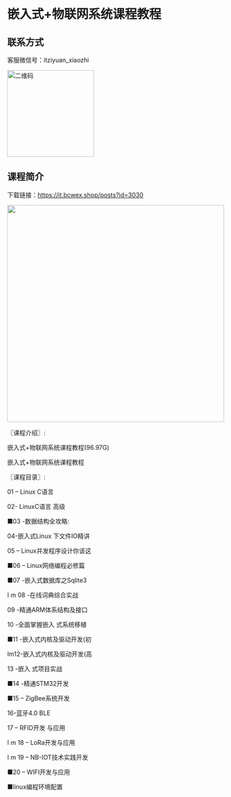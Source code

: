 # 嵌入式+物联网系统课程教程

## 联系方式

客服微信号：itziyuan_xiaozhi

<img src="https://ziyuanyun.oss-cn-guangzhou.aliyuncs.com/common/20240614073449/666b82192834a.jpg" width="200" height="200" alt="二维码">

## 课程简介

下载链接：https://it.bcwex.shop/posts?id=3030

<img src="https://ziyuanyun.oss-cn-guangzhou.aliyuncs.com/yun/20240515184923/664493330f575.jpg" width="500" alt="">

  〖课程介绍〗:

 嵌入式+物联网系统课程教程(96.97G)

 嵌入式+物联网系统课程教程



 〖课程目录〗:

 01 &#8211; Linux C语言

 02- LinuxC语言 高级

 ■03 -数据结构全攻略:

 04-嵌入式Linux 下文件IO精讲

 05 &#8211; Linux并发程序设计你该这

 ■06 &#8211; Linux网络编程必修篇

 ■07 -嵌入式数据库之Sqlite3

 I m 08 -在线词典综合实战

 09 -精通ARM体系结构及接口

 10 -全面掌握嵌入 式系统移植

 ■11 -嵌入式内核及驱动开发(初

 Im12-嵌入式内核及驱动开发(高

 13 -嵌入 式项目实战

 ■14 -精通STM32开发

 ■15 &#8211; ZigBee系统开发

 16-蓝牙4.0 BLE

 17 &#8211; RFID开发 与应用

 I m 18 &#8211; LoRa开发与应用

 I m 19 &#8211; NB-IOT技术实践开发

 ■20 &#8211; WIFI开发与应用

 ■linux编程环境配置

  